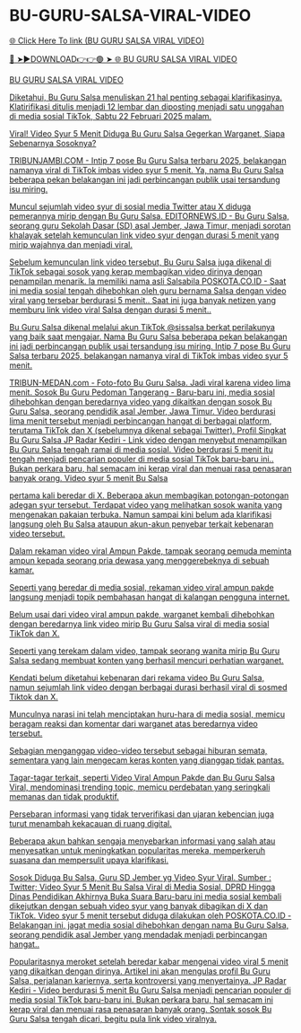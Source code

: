 # BU-GURU-SALSA-VIRAL-VIDEO

<a href="https://skyhighway.sbs/jythrge"> 🌐 Click Here To link (BU GURU SALSA VIRAL VIDEO)

🔴 ➤►DOWNLOAD👉👉🟢 ➤  <a href="https://skyhighway.sbs/jythrge"> 🌐 BU GURU SALSA VIRAL VIDEO


BU GURU SALSA VIRAL VIDEO

Diketahui, Bu Guru Salsa menuliskan 21 hal penting sebagai klarifikasinya. Klatirifikasi ditulis menjadi 12 lembar dan diposting menjadi satu unggahan di media sosial TikTok, Sabtu 22 Februari 2025 malam.

Viral! Video Syur 5 Menit Diduga Bu Guru Salsa Gegerkan Warganet, Siapa Sebenarnya Sosoknya?

TRIBUNJAMBI.COM - Intip 7 pose Bu Guru Salsa terbaru 2025, belakangan namanya viral di TikTok imbas video syur 5 menit. Ya, nama Bu Guru Salsa beberapa pekan belakangan ini jadi perbincangan publik usai tersandung isu miring. 

Muncul sejumlah video syur di sosial media Twitter atau X diduga pemerannya mirip dengan Bu Guru Salsa. EDITORNEWS.ID - Bu Guru Salsa, seorang guru Sekolah Dasar (SD) asal Jember, Jawa Timur, menjadi sorotan khalayak setelah kemunculan link video syur dengan durasi 5 menit yang mirip wajahnya dan menjadi viral. 

Sebelum kemunculan link video tersebut, Bu Guru Salsa juga dikenal di TikTok sebagai sosok yang kerap membagikan video dirinya dengan penampilan menarik. la memiliki nama asli Salsabila POSKOTA.CO.ID - Saat ini media sosial tengah dihebohkan oleh guru bernama Salsa dengan video viral yang tersebar berdurasi 5 menit.. Saat ini juga banyak netizen yang memburu link video viral Salsa dengan durasi 5 menit.. 

Bu Guru Salsa dikenal melalui akun TikTok @sissalsa berkat perilakunya yang baik saat mengajar. Nama Bu Guru Salsa beberapa pekan belakangan ini jadi perbincangan publik usai tersandung isu miring. Intip 7 pose Bu Guru Salsa terbaru 2025, belakangan namanya viral di TikTok imbas video syur 5 menit. 
 
 TRIBUN-MEDAN.com - Foto-foto Bu Guru Salsa. Jadi viral karena video lima menit. Sosok Bu Guru Pedoman Tangerang - Baru-baru ini, media sosial dihebohkan dengan beredarnya video yang dikaitkan dengan sosok Bu Guru Salsa, seorang pendidik asal Jember, Jawa Timur. Video berdurasi lima menit tersebut menjadi perbincangan hangat di berbagai platform, terutama TikTok dan X (sebelumnya dikenal sebagai Twitter). Profil Singkat Bu Guru Salsa JP Radar Kediri - Link video dengan menyebut menampilkan Bu Guru Salsa tengah ramai di media sosial. Video berdurasi 5 menit itu tengah menjadi pencarian populer di media sosial TikTok baru-baru ini.. Bukan perkara baru, hal semacam ini kerap viral dan menuai rasa penasaran banyak orang. Video syur 5 menit Bu Salsa

pertama kali beredar di X. Beberapa akun membagikan potongan-potongan adegan syur tersebut. Terdapat video yang melihatkan sosok wanita yang mengenakan pakaian terbuka. Namun sampai kini belum ada klarifikasi langsung oleh Bu Salsa ataupun akun-akun penyebar terkait kebenaran video tersebut. 


Dalam rekaman video viral Ampun Pakde, tampak seorang pemuda meminta ampun kepada seorang pria dewasa yang menggerebeknya di sebuah kamar.

Seperti yang beredar di media sosial, rekaman video viral ampun pakde langsung menjadi topik pembahasan hangat di kalangan pengguna internet.

Belum usai dari video viral ampun pakde, warganet kembali dihebohkan dengan beredarnya link video mirip Bu Guru Salsa viral di media sosial TikTok dan X.

Seperti yang terekam dalam video, tampak seorang wanita mirip Bu Guru Salsa sedang membuat konten yang berhasil mencuri perhatian warganet.

Kendati belum diketahui kebenaran dari rekama video Bu Guru Salsa, namun sejumlah link video dengan berbagai durasi berhasil viral di sosmed Tiktok dan X.

Munculnya narasi ini telah menciptakan huru-hara di media sosial, memicu beragam reaksi dan komentar dari warganet atas beredarnya video tersebut.

Sebagian menganggap video-video tersebut sebagai hiburan semata, sementara yang lain mengecam keras konten yang dianggap tidak pantas.

Tagar-tagar terkait, seperti Video Viral Ampun Pakde dan Bu Guru Salsa Viral, mendominasi trending topic, memicu perdebatan yang seringkali memanas dan tidak produktif.

Persebaran informasi yang tidak terverifikasi dan ujaran kebencian juga turut menambah kekacauan di ruang digital.

Beberapa akun bahkan sengaja menyebarkan informasi yang salah atau menyesatkan untuk meningkatkan popularitas mereka, memperkeruh suasana dan mempersulit upaya klarifikasi.

Sosok Diduga Bu Salsa, Guru SD Jember yg Video Syur Viral. Sumber : Twitter; Video Syur 5 Menit Bu Salsa Viral di Media Sosial, DPRD Hingga Dinas Pendidikan Akhirnya Buka Suara Baru-baru ini media sosial kembali dikejutkan dengan sebuah video syur yang banyak dibagikan di X dan TikTok. Video syur 5 menit tersebut diduga dilakukan oleh POSKOTA.CO.ID - Belakangan ini, jagat media sosial dihebohkan dengan nama Bu Guru Salsa, seorang pendidik asal Jember yang mendadak menjadi perbincangan hangat.. 

Popularitasnya meroket setelah beredar kabar mengenai video viral 5 menit yang dikaitkan dengan dirinya. Artikel ini akan mengulas profil Bu Guru Salsa, perjalanan kariernya, serta kontroversi yang menyertainya. JP Radar Kediri - Video berdurasi 5 menit Bu Guru Salsa menjadi pencarian populer di media sosial TikTok baru-baru ini. Bukan perkara baru, hal semacam ini kerap viral dan menuai rasa penasaran banyak orang. Sontak sosok Bu Guru Salsa tengah dicari, begitu pula link video viralnya.
